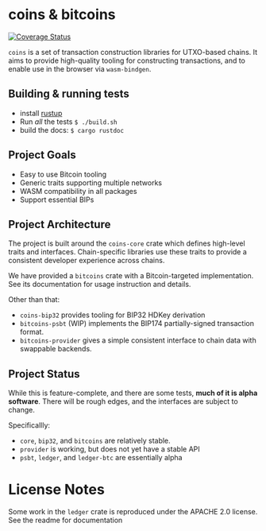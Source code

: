 # coins & bitcoins

[![Coverage Status](https://coveralls.io/repos/github/summa-tx/riemann-rs/badge.svg?branch=master)](https://coveralls.io/github/summa-tx/riemann-rs?branch=master)

`coins` is a set of transaction construction libraries for UTXO-based
chains. It aims to provide high-quality tooling for constructing
transactions, and to enable use in the browser via `wasm-bindgen`.


## Building & running tests

- install [rustup](https://rustup.rs/)
- Run _all_ the tests `$ ./build.sh`
- build the docs: `$ cargo rustdoc`

## Project Goals

- Easy to use Bitcoin tooling
- Generic traits supporting multiple networks
- WASM compatibility in all packages
- Support essential BIPs

## Project Architecture

The project is built around the `coins-core` crate which defines high-level
traits and interfaces. Chain-specific libraries use these traits to provide
a consistent developer experience across chains.

We have provided a `bitcoins` crate with a Bitcoin-targeted implementation. See
its documentation for usage instruction and details.

Other than that:
- `coins-bip32` provides tooling for BIP32 HDKey derivation
- `bitcoins-psbt` (WIP) implements the BIP174 partially-signed transaction
    format.
- `bitcoins-provider` gives a simple consistent interface to chain data with
swappable backends.

## Project Status

While this is feature-complete, and there are some tests, **much of it is
alpha software**. There will be rough edges, and the interfaces are subject to
change.

Specificallly:
- `core`, `bip32`, and `bitcoins` are relatively stable.
- `provider` is working, but does not yet have a stable API
- `psbt`, `ledger`, and `ledger-btc` are essentially alpha

# License Notes

Some work in the `ledger` crate is reproduced under the APACHE 2.0 license. See
the readme for documentation
